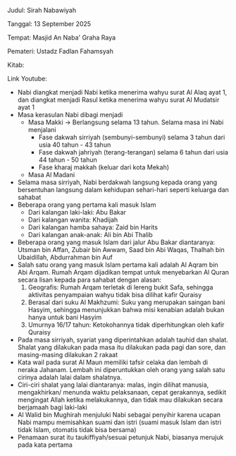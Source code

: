 Judul: Sirah Nabawiyah

Tanggal: 13 September 2025

Tempat: Masjid An Naba' Graha Raya

Pemateri: Ustadz Fadlan Fahamsyah

Kitab: 

Link Youtube: []()

- Nabi diangkat menjadi Nabi ketika menerima wahyu surat Al Alaq ayat 1,
dan diangkat menjadi Rasul ketika menerima wahyu surat Al Mudatsir
ayat 1
- Masa kerasulan Nabi dibagi menjadi
    - Masa Makki -> Berlangsung selama 13 tahun. Selama masa ini Nabi menjalani
        -  Fase dakwah sirriyah (sembunyi-sembunyi) selama 3 tahun
        dari usia 40 tahun - 43 tahun
        - Fase dakwah jahriyah (terang-terangan) selama 6 tahun dari usia
        44 tahun - 50 tahun
        - Fase kharaj makkah (keluar dari kota Mekah)
    - Masa Al Madani
- Selama masa sirriyah, Nabi berdakwah langsung kepada orang yang bersentuhan
langsung dalam kehidupan sehari-hari seperti keluarga dan
sahabat
- Beberapa orang yang pertama kali masuk Islam
    - Dari kalangan laki-laki: Abu Bakar
    - Dari kalangan wanita: Khadijah
    - Dari kalangan hamba sahaya: Zaid bin Harits
    - Dari kalangan anak-anak: Ali bin Abi Thalib
- Beberapa orang yang masuk Islam dari jalur Abu Bakar diantaranya:
Utsman bin Affan, Zubair bin Awwam, Saad bin Abi Waqas, Thalhah bin Ubaidillah,
Abdurrahman bin Auf
- Salah satu orang yang masuk Islam pertama kali adalah Al Aqram bin Abi Arqam.
Rumah Arqam dijadikan tempat untuk menyebarkan Al Quran secara
lisan kepada para sahabat dengan alasan:
    1. Geografis: Rumah Arqam terletak di lereng bukit Safa, sehingga
    aktivitas penyampaian wahyu tidak bisa dilihat kafir Quraisy
    2. Berasal dari suku Al Makhzumi: Suku yang merupakan saingan
    bani Hasyim, sehingga menunjukkan bahwa misi kenabian adalah
    bukan hanya untuk bani Hasyim
    3. Umurnya 16/17 tahun: Ketokohannya tidak diperhitungkan oleh
    kafir Quraisy
- Pada masa sirriyah, syariat yang diperintahkan adalah tauhid dan shalat. Shalat
yang dilakukan pada masa itu dilakukan pada pagi dan sore,
dan masing-masing dilakukan 2 rakaat
- Kata wail pada surat Al Maun memiliki tafsir celaka dan lembah di neraka
Jahanam. Lembah ini diperuntukkan oleh orang yang salah satu cirinya adalah
lalai dalam shalatnya.
- Ciri-ciri shalat yang lalai diantaranya: malas, ingin dilihat manusia, mengakhirkan/
menunda waktu pelaksanaan, cepat gerakannya, sedikit mengingat
Allah ketika melakukannya, dan tidak mau dilakukan secara
berjamaah bagi laki-laki
- Al Walid bin Mughirah menjuluki Nabi sebagai penyihir karena ucapan
Nabi mampu memisahkan suami dan istri (suami masuk Islam dan istri tidak Islam,
otomatis tidak bisa bersama)
- Penamaan surat itu taukiffiyah/sesuai petunjuk Nabi, biasanya merujuk pada
kata pertama


